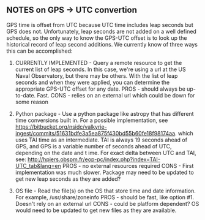 NOTES on GPS -> UTC convertion
------------------------------

GPS time is offset from UTC because UTC time includes leap seconds but GPS does
not. Unfortunately, leap seconds are not added on a well defined schedule, so
the only way to know the GPS-UTC offset is to look up the historical record of
leap second additions. We currently know of three ways this can be accomplished:

1) CURRENTLY IMPLEMENTED - Query a remote resource to get the current list of
leap seconds. In this case, we're using a url at the US Naval Observatory, but
there may be others. With the list of leap seconds and when they were applied,
you can determine the appropriate GPS-UTC offset for any date.
PROS - should always be up-to-date. Fast.
CONS - relies on an external url which could be down for some reason

2) Python package - Use a python package like astropy that has different time
conversions built in. For a possible implementation, see
https://bitbucket.org/nsidc/valkyrie-ingest/commits/51631bdfe3a5ea875f430bd55b60fe18f98174aa.
which uses TAI time as an intermediate. TAI is always 19 seconds ahead of GPS,
and GPS is a variable number of seconds ahead of UTC, depending on the date and t
ime. For exact delta between UTC and TAI, see:
http://hpiers.obspm.fr/eop-pc/index.php?index=TAI-UTC_tab&lang=en
PROS - no external resources required
CONS - First implementation was much slower. Package may need to be updated to
get new leap seconds as they are added?

3) OS file - Read the file(s) on the OS that store time and date information.
For example, /usr/share/zoneinfo
PROS - should be fast, like option #1. Doesn't rely on an external url
CONS - could be platform dependent? OS would need to be updated to get new
files as they are available.
